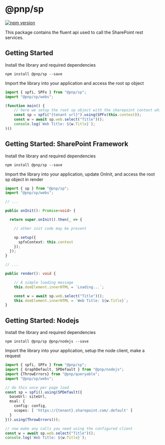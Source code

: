 # @pnp/sp

[![npm version](https://badge.fury.io/js/%40pnp%2Fsp.svg)](https://badge.fury.io/js/%40pnp%2Fsp)

This package contains the fluent api used to call the SharePoint rest services.

## Getting Started

Install the library and required dependencies

`npm install @pnp/sp --save`

Import the library into your application and access the root sp object

```TypeScript
import { spfi, SPFx } from "@pnp/sp";
import "@pnp/sp/webs";

(function main() {
    // here we setup the root sp object with the sharepoint context which will be used to load the current web's title
    const sp = spfi("{tenant url}").using(SPFx(this.context));
    const w = await sp.web.select("Title")();
    console.log(`Web Title: ${w.Title}`);
)()
```

## Getting Started: SharePoint Framework

Install the library and required dependencies

`npm install @pnp/sp --save`

Import the library into your application, update OnInit, and access the root sp object in render

```TypeScript
import { sp } from "@pnp/sp";
import "@pnp/sp/webs";

// ...

public onInit(): Promise<void> {

  return super.onInit().then(_ => {

    // other init code may be present

    sp.setup({
      spfxContext: this.context
    });
  });
}

// ...

public render(): void {

    // A simple loading message
    this.domElement.innerHTML = `Loading...`;

    const w = await sp.web.select("Title")();
    this.domElement.innerHTML = `Web Title: ${w.Title}`;
}
```

## Getting Started: Nodejs

Install the library and required dependencies

`npm install @pnp/sp @pnp/nodejs --save`

Import the library into your application, setup the node client, make a request

```TypeScript
import { spfi, SPFx } from "@pnp/sp";
import { GraphDefault, SPDefault } from "@pnp/nodejs";
import {ThrowErrors} from "@pnp/queryable";
import "@pnp/sp/webs";

// do this once per page load
const sp = spfi().using(SPDefault({
  baseUrl: siteUrl,
  msal: {
    config: config,
    scopes: [ 'https://{tenant}.sharepoint.com/.default' ]
  }
})).using(ThrowErrors());

// now make any calls you need using the configured client
const w = await sp.web.select("Title")();
console.log(`Web Title: ${w.Title}`);
```
